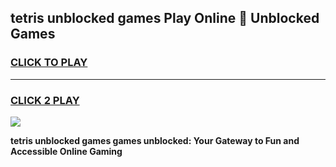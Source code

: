 
## tetris unblocked games Play Online 👋 Unblocked Games
<h3>
<a href="https://premium.freeplayer.one?title=tetris_unblocked_games&ref=19F">CLICK TO PLAY</a></h3>
<hr>

<h3>
<a href="https://premium.freeplayer.one?title=tetris_unblocked_games&ref=19F">CLICK 2 PLAY</a>
  
</h3>

<a href="https://premium.freeplayer.one?title=tetris_unblocked_games&ref=19F"><img src="https://clearcache.store/games.png"></a>


**tetris unblocked games games unblocked: Your Gateway to Fun and Accessible Online Gaming**
